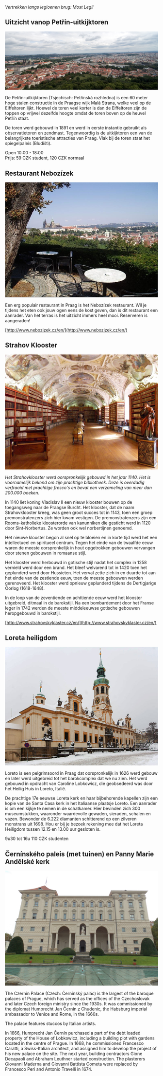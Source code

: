 *Vertrekken langs legioenen brug: Most Legii*

## Uitzicht vanop Petřín-uitkijktoren

![](assets/Prague%20view%20from%20Petrin%20Tower%20top%20wide.jpg)

De Petřín-uitkijktoren (Tsjechisch: Petřínská rozhledna) is een 60 meter hoge stalen constructie in de Praagse wijk Malá Strana, welke veel op de Eiffeltoren lijkt. Hoewel de toren veel korter is dan de Eiffeltoren zijn de toppen op vrijwel dezelfde hoogte omdat de toren boven op de heuvel Petřín staat.

De toren werd gebouwd in 1891 en werd in eerste instantie gebruikt als observatietoren en zendmast. Tegenwoordig is de uitkijktoren een van de belangrijkste toeristische attracties van Praag. Vlak bij de toren staat het spiegelpaleis (Bludištì).

Open 10:00 - 18:00  
Prijs: 59 CZK student, 120 CZK normaal

## Restaurant Nebozízek

![](assets/full_95fc72_101942.jpg)

Een erg populair restaurant in Praag is het Nebozízek restaurant. Wil je tijdens het eten ook jouw ogen eens de kost geven, dan is dit restaurant een aanrader. Van het terras is het uitzicht immers heel mooi. Reserveren is aangeraden!

[http://www.nebozizek.cz/en/](http://www.nebozizek.cz/en/)


## Strahov Klooster

![](assets/BIB0007.jpg)

*Het Strahovklooster werd oorspronkelijk gebouwd in het jaar 1140. Het is voornamelijk bekend om zijn prachtige bibliotheek. Deze is overdadig verfraaid met prachtige fresco's en bevat een verzameling van meer dan 200.000 boeken.*

In 1140 liet koning Vladislav II een nieuw klooster bouwen op de toegangsweg naar de Praagse Burcht. Het klooster, dat de naam Strahovklooster kreeg, was geen groot succes tot in 1143, toen een groep premonstratenzers zich hier kwam vestigen.
De premonstratenzers zijn een Rooms-katholieke kloosterorde van kanunniken die gesticht werd in 1120 door Sint-Norbertus. Ze worden ook wel norbertijnen genoemd.

Het nieuwe klooster begon al snel op te bloeien en in korte tijd werd het een intellectueel en spiritueel centrum. Tegen het einde van de twaalfde eeuw waren de meeste oorspronkelijk in hout opgetrokken gebouwen vervangen door stenen gebouwen in romaanse stijl. 

Het klooster werd herbouwd in gotische stijl nadat het complex in 1258 vernield werd door een brand. Het bleef welvarend tot in 1420 toen het geplunderd werd door Hussieten. Het verval zette zich in en duurde tot aan het einde van de zestiende eeuw, toen de meeste gebouwen werden gerenoveerd. Het klooster werd opnieuw geplunderd tijdens de Dertigjarige Oorlog (1618-1648). 

In de loop van de zeventiende en achttiende eeuw werd het klooster uitgebreid, ditmaal in de barokstijl. Na een bombardement door het Franse leger in 1742 werden de meeste middeleeuwse gotische gebouwen heropgebouwd in barokstijl.

[http://www.strahovskyklaster.cz/en/](http://www.strahovskyklaster.cz/en/)

## Loreta heiligdom

![](assets/loreta5.jpg?x31740)

Loreto is een pelgrimsoord in Praag dat oorspronkelijk in 1626 werd gebouw en later werd uitgebreid tot het barokcomplex dat we nu zien. Het werd gebouwd in opdracht van Caroline Lobkowicz, die geobsedeerd was door het Heilig Huis in Loreto, Italië.

De prachtige 17e eeuwse Loreta kerk en haar bijbehorende kapellen zijn een kopie van de Santa Casa kerk in het Italiaanse plaatsje Loreto. Een aanrader is om een kijkje te nemen in de schatkamer. Hier bevinden zich 300 museumstukken, waaronder waardevolle gewaden, sieraden, schalen en vazen. Bewonder de 6.222 diamanten schitterend op een zilveren monstrans uit 1698. Hou er bij je bezoek rekening mee dat het Loreta Heiligdom tussen 12.15 en 13.00 uur gesloten is.

9u30 tot 16u
110 CZK studenten

## Černínského paleis (met tuinen) en Panny Marie Andělské kerk

![](assets/ea16c34add1309bc18bb2c71ab325215.jpg)

The Czernin Palace (Czech: Černínský palác) is the largest of the baroque palaces of Prague, which has served as the offices of the Czechoslovak and later Czech foreign ministry since the 1930s. It was commissioned by the diplomat Humprecht Jan Černín z Chudenic, the Habsburg imperial ambassador to Venice and Rome, in the 1660s.

The palace features stuccos by Italian artists.

In 1666, Humprecht Jan Černín purchased a part of the debt loaded property of the House of Lobkowicz, including a building plot with gardens located in the centre of Prague. In 1668, he commissioned Francesco Caratti, a Swiss-Italian architect, and assigned him to develop the project of his new palace on the site. The next year, building contractors Gione Decapaoli and Abraham Leuthner started construction. The plasterers Giovanni Maderna and Giovanni Battista Cometa were replaced by Francesco Peri and Antonio Travelli in 1674.

